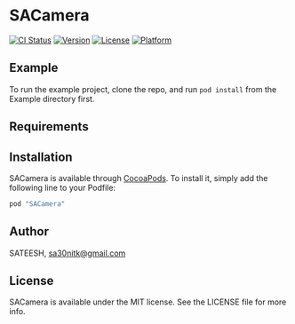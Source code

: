 # SACamera

[![CI Status](http://img.shields.io/travis/SATEESH/SACamera.svg?style=flat)](https://travis-ci.org/SATEESH/SACamera)
[![Version](https://img.shields.io/cocoapods/v/SACamera.svg?style=flat)](http://cocoapods.org/pods/SACamera)
[![License](https://img.shields.io/cocoapods/l/SACamera.svg?style=flat)](http://cocoapods.org/pods/SACamera)
[![Platform](https://img.shields.io/cocoapods/p/SACamera.svg?style=flat)](http://cocoapods.org/pods/SACamera)

## Example

To run the example project, clone the repo, and run `pod install` from the Example directory first.

## Requirements

## Installation

SACamera is available through [CocoaPods](http://cocoapods.org). To install
it, simply add the following line to your Podfile:

```ruby
pod "SACamera"
```

## Author

SATEESH, sa30nitk@gmail.com

## License

SACamera is available under the MIT license. See the LICENSE file for more info.
